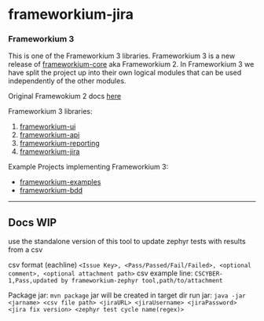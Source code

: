 # frameworkium-jira

### Frameworkium 3

This is one of the Frameworkium 3 libraries. Frameworkium 3 is a new release of [frameworkium-core](https://github.com/Frameworkium/frameworkium-core) aka Frameworkium 2.
 In Frameworkium 3 we have split the project up into their own logical modules that can be used independently of the other modules. 
 
 Original Framewokium 2 docs [here]()
 
 Frameworkium 3 libraries:
 1. [frameworkium-ui](https://github.com/Frameworkium/frameworkium-ui)
 2. [frameworkium-api](https://github.com/Frameworkium/frameworkium-api)
 3. [frameworkium-reporting](https://github.com/Frameworkium/frameworkium-reporting)
 4. [frameworkium-jira](https://github.com/Frameworkium/frameworkium-jira)  
 
 Example Projects implementing Frameworkium 3:
 - [frameworkium-examples](https://github.com/Frameworkium/frameworkium-examples/tree/frameworkium3)
 - [frameworkium-bdd](https://github.com/Frameworkium/frameworkium-bdd/tree/frameworkium3)

***

## Docs WIP
use the standalone version of this tool to update zephyr tests with results from a csv

csv format (eachline) `<Issue Key>, <Pass/Passed/Fail/Failed>, <optional comment>, <optional attachment path>`
csv example line: `CSCYBER-1,Pass,updated by frameworkium-zephyr tool,path/to/attachment`

Package jar: `mvn package` jar will be created in target dir
run jar: `java -jar <jarname> <csv file path> <jiraURL> <jiraUsername> <jiraPassword> <jira fix version> <zephyr test cycle name(regex)>`
